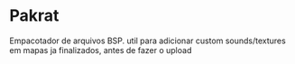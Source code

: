 # Pakrat

Empacotador de arquivos BSP. util para adicionar custom sounds/textures em mapas ja finalizados, antes de fazer o upload




 
